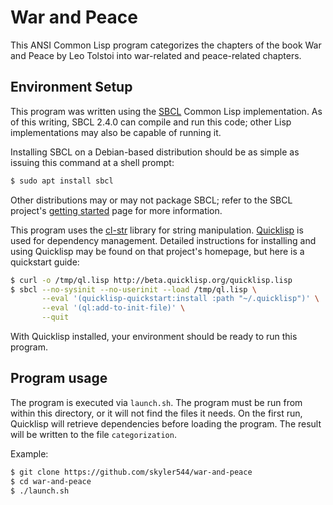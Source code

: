 # War and Peace

This ANSI Common Lisp program categorizes the chapters of the book War and Peace by Leo Tolstoi into war-related and peace-related chapters.

## Environment Setup

This program was written using the [SBCL](https://www.sbcl.org/) Common Lisp implementation. As of this writing, SBCL 2.4.0 can compile and run this code; other Lisp implementations may also be capable of running it.

Installing SBCL on a Debian-based distribution should be as simple as issuing this command at a shell prompt:

```sh
$ sudo apt install sbcl
```

Other distributions may or may not package SBCL; refer to the SBCL project's [getting started](https://www.sbcl.org/getting.html) page for more information.


This program uses the [cl-str](https://github.com/vindarel/cl-str) library for string manipulation. [Quicklisp](https://www.quicklisp.org/beta/) is used for dependency management. Detailed instructions for installing and using Quicklisp may be found on that project's homepage, but here is a quickstart guide:

```sh
$ curl -o /tmp/ql.lisp http://beta.quicklisp.org/quicklisp.lisp
$ sbcl --no-sysinit --no-userinit --load /tmp/ql.lisp \
       --eval '(quicklisp-quickstart:install :path "~/.quicklisp")' \
       --eval '(ql:add-to-init-file)' \
       --quit
```

With Quicklisp installed, your environment should be ready to run this program. 

## Program usage

The program is executed via `launch.sh`. The program must be run from within this directory, or it will not find the files it needs. On the first run, Quicklisp will retrieve dependencies before loading the program. The result will be written to the file `categorization`.

Example:

```sh
$ git clone https://github.com/skyler544/war-and-peace
$ cd war-and-peace
$ ./launch.sh
```
